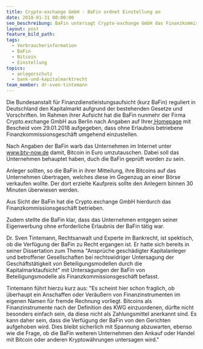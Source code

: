 ```yaml
---
title: Crypto-exchange GmbH - BaFin ordnet Einstellung an
date: 2018-01-31 00:00:00
seo_beschreibung: BaFin untersagt Crypto-exchange GmbH das Finanzkommissionsgeschäft
layout: post
feature_bild_path:
tags:
  - Verbraucherinformation
  - BaFin
  - Bitcoin
  - Einstellung
topics:
  - anlegerschutz
  - bank-und-kapitalmarktrecht
team_member: dr-sven-tintemann
---
```



Die Bundesanstalt für Finanzdienstleistungsaufsicht (kurz BaFin) reguliert in Deutschland den Kapitalmarkt aufgrund der bestehenden Gesetze und Vorschriften. Im Rahmen ihrer Aufsicht hat die BaFin nunmehr der Firma Crypto.exchange GmbH aus Berlin nach Angaben auf Ihrer[ Homepage](https://www.bafin.de/SharedDocs/Veroeffentlichungen/DE/Verbrauchermitteilung/unerlaubte/2018/meldung_180129_Crypto_exchange.html) mit Bescheid vom 29.01.2018 aufgegeben, dass ohne Erlaubnis betriebene Finanzkommissionsgeschäft umgehend einzustellen.

Nach Angaben der BaFin warb das Unternehmen im Internet unter www.btv-now.de damit, Bitcoin in Euro umzutauschen. Dabei soll das Unternehmen behauptet haben, duch die BaFin geprüft worden zu sein.

Anleger sollten, so die BaFin in ihrer Mitteilung, ihre Bitcoins auf das Unternehmen übertragen, welches diese im Gegenzug an einer Börse verkaufen wollte. Der dort erzielte Kaufpreis sollte den Anlegern binnen 30 Minuten überwiesen werden.

Aus Sicht der BaFin hat die Crypto.exchange GmbH hierdurch das Finanzkommissionsgeschäft betrieben.

Zudem stellte die BaFin klar, dass das Unternehmen entgegen seiner Eigenwerbung ohne erforderliche Erlaubnis der BaFin tätig war.

Dr. Sven Tintemann, Rechtsanwalt und Experte im Bankrecht, ist spektisch, ob die Verfügung der BaFin zu Recht ergangen ist. Er hatte sich bereits in seiner Dissertation zum Thema "Ansprüche geschädigter Kapitalanleger und betroffener Gesellschaften bei rechtswidriger Untersagung der Geschäftstätigkeit von Beteiligungsmodellen durch die Kapitalmarktaufsicht" mit Untersagungen der BaFin von Beteiligungsmodelle als Finanzkommissionsgeschäft befasst.

Tintemann führt hierzu kurz aus: "Es scheint hier schon fraglich, ob überhaupt ein Anschaffen oder Veräußern von Finanzinstrumenten im eigenen Namen für fremde Rechnung vorliegt. Bitcoins als Finanzinstrumente nach der Definition des KWG einzuordenen, dürfte nicht besonders einfach sein, da diese nicht als Zahlungsmittel anerkannt sind. Es kann daher sein, dass die Verfügung der BaFin von den Gerichten aufgehoben wird. Dies bleibt sicherlich mit Spannung abzuwarten, ebenso wie die Frage, ob die BaFin weiteren Unternehmen den Ankauf oder Handel mit Bitcoin oder anderen Kryptowährungen untersagen wird."